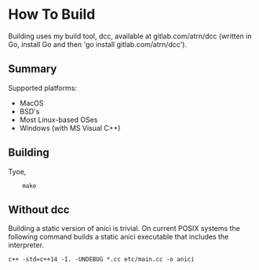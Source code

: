 # How To Build

Building uses my build tool, dcc, available at gitlab.com/atrn/dcc
(written in Go, install Go and then 'go install gitlab.com/atrn/dcc').

## Summary

Supported platforms:

- MacOS
- BSD's
- Most Linux-based OSes
- Windows (with MS Visual C++)


## Building

Tyoe,

        make

## Without dcc

Building a static version of anici is trivial. On current POSIX
systems the following command builds a static anici executable
that includes the interpreter.

    c++ -std=c++14 -I. -UNDEBUG *.cc etc/main.cc -o anici
